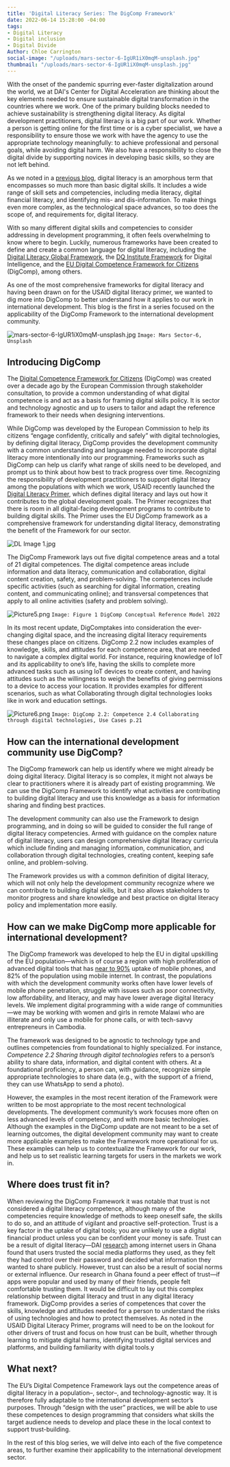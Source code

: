 ```yaml
---
title: 'Digital Literacy Series: The DigComp Framework'
date: 2022-06-14 15:28:00 -04:00
tags:
- Digital Literacy
- Digital inclusion
- Digital Divide
Author: Chloe Carrington
social-image: "/uploads/mars-sector-6-IgUR1iX0mqM-unsplash.jpg"
thumbnail: "/uploads/mars-sector-6-IgUR1iX0mqM-unsplash.jpg"
---
```


With the onset of the pandemic spurring ever-faster digitalization around the world, we at DAI's Center for Digital Acceleration are thinking about the key elements needed to ensure sustainable digital transformation in the countries where we work. One of the primary building blocks needed to achieve sustainability is strengthening digital literacy. As digital development practitioners, digital literacy is a big part of our work. Whether a person is getting online for the first time or is a cyber specialist, we have a responsibility to ensure those we work with have the agency to use the appropriate technology meaningfully: to achieve professional and personal goals, while avoiding digital harm. We also have a responsibility to close the digital divide by supporting novices in developing basic skills, so they are not left behind.

<!--more-->

As we noted in a [previous blog](https://dai-global-digital.com/defining-and-exploring-digital-literacy-in-digital-development.html), digital literacy is an amorphous term that encompasses so much more than basic digital skills. It includes a wide range of skill sets and competencies, including media literacy, digital financial literacy, and identifying mis- and dis-information. To make things even more complex, as the technological space advances, so too does the scope of, and requirements for, digital literacy. 

With so many different digital skills and competencies to consider addressing in development programming, it often feels overwhelming to know where to begin. Luckily, numerous frameworks have been created to define and create a common language for digital literacy, including the [Digital Literacy Global Framework](http://uis.unesco.org/sites/default/files/documents/ip51-global-framework-reference-digital-literacy-skills-2018-en.pdf), the [DQ Institute Framework](https://www.dqinstitute.org/global-standards/) for Digital Intelligence, and the [EU Digital Competence Framework for Citizens](https://publications.jrc.ec.europa.eu/repository/handle/JRC128415) (DigComp), among others. 

As one of the most comprehensive frameworks for digital literacy and having been drawn on for the USAID digital literacy primer, we wanted to dig more into DigComp to better understand how it applies to our work in international development. This blog is the first in a series focused on the applicability of the DigComp Framework to the international development community.

![mars-sector-6-IgUR1iX0mqM-unsplash.jpg](/uploads/mars-sector-6-IgUR1iX0mqM-unsplash.jpg) `Image: Mars Sector-6, Unsplash`

## Introducing DigComp

The [Digital Competence Framework for Citizens](https://publications.jrc.ec.europa.eu/repository/handle/JRC128415) (DigComp) was created over a decade ago by the European Commission through stakeholder consultation, to provide a common understanding of what digital competence is and act as a basis for framing digital skills policy.  It is sector and technology agnostic and up to users to tailor and adapt the reference framework to their needs when designing interventions. 

While DigComp was developed by the European Commission to help its citizens “engage confidently, critically and safely” with digital technologies, by defining digital literacy, DigComp provides the development community with a common understanding and language needed to incorporate digital literacy more intentionally into our programming. Frameworks such as DigComp can help us clarify what range of skills need to be developed, and prompt us to think about how best to track progress over time. Recognizing the responsibility of development practitioners to support digital literacy among the populations with which we work, USAID recently launched the [Digital Literacy Primer](https://www.usaid.gov/digital-development/digital-literacy-primer), which defines digital literacy and lays out how it contributes to the global development goals. The Primer recognizes that there is room in all digital-facing development programs to contribute to building digital skills. The Primer uses the EU DigComp framework as a comprehensive framework for understanding digital literacy, demonstrating the benefit of the Framework for our sector.

![DL Image 1.jpg](/uploads/DL%20Image%201.jpg)

The DigComp Framework lays out five digital competence areas and a total of 21 digital competences. The digital competence areas include information and data literacy, communication and collaboration, digital content creation, safety, and problem-solving. The competences include specific activities (such as searching for digital information, creating content, and communicating online); and transversal competences that apply to all online activities (safety and problem solving). 

![Picture5.png](/uploads/Picture5.png) `Image: Figure 1 DigComp Conceptual Reference Model 2022`

In its most recent update, DigComptakes into consideration the ever-changing digital space, and the increasing digital literacy requirements these changes place on citizens. DigComp 2.2 now includes examples of knowledge, skills, and attitudes for each competence area, that are needed to navigate a complex digital world. For instance, requiring knowledge of IoT and its applicability to one’s life, having the skills to complete more advanced tasks such as using IoT devices to create content, and having attitudes such as the willingness to weigh the benefits of giving permissions to a device to access your location. It provides examples for different scenarios, such as what Collaborating through digital technologies looks like in work and education settings. 

![Picture6.png](/uploads/Picture6.png) `Image: DigComp 2.2: Competence 2.4 Collaborating through digital technologies, Use Cases p.21`

## How can the international development community use DigComp? 

The DigComp framework can help us identify where we might already be doing digital literacy. Digital literacy is so complex, it might not always be clear to practitioners where it is already part of existing programming. We can use the DigComp Framework to identify what activities are contributing to building digital literacy and use this knowledge as a basis for information sharing and finding best practices. 
 
The development community can also use the Framework to design programming, and in doing so will be guided to consider the full range of digital literacy competencies. Armed with guidance on the complex nature of digital literacy, users can design comprehensive digital literacy curricula which include finding and managing information, communication, and collaboration through digital technologies, creating content, keeping safe online, and problem-solving. 

The Framework provides us with a common definition of digital literacy, which will not only help the development community recognize where we can contribute to building digital skills, but it also allows stakeholders to monitor progress and share knowledge and best practice on digital literacy policy and implementation more easily. 

## How can we make DigComp more applicable for international development?

The DigComp framework was developed to help the EU in digital upskilling of the EU population—which is of course a region with high proliferation of advanced digital tools that has [near to 90%](https://www.gsma.com/mobileeconomy/wp-content/uploads/2021/09/GSMA_ME_Europe_2021_R_Web_Singles.pdf) uptake of mobile phones, and 82% of the population using mobile internet. In contrast, the populations with which the development community works often have lower levels of mobile phone penetration, struggle with issues such as poor connectivity, low affordability, and literacy, and may have lower average digital literacy levels. We implement digital programming with a wide range of communities—we may be working with women and girls in remote Malawi who are illiterate and only use a mobile for phone calls, or with tech-savvy entrepreneurs in Cambodia. 

The framework was designed to be agnostic to technology type and outlines competencies from foundational to highly specialized. For instance, *Competence 2.2 Sharing through digital technologies* refers to a person’s ability to share data, information, and digital content with others. At a foundational proficiency, a person can, with guidance, recognize simple appropriate technologies to share data (e.g., with the support of a friend, they can use WhatsApp to send a photo). 

However, the examples in the most recent iteration of the Framework were written to be most appropriate to the most recent technological developments. The development community’s work focuses more often on less advanced levels of competency, and with more basic technologies. Although the examples in the DigComp update are not meant to be a set of learning outcomes, the digital development community may want to create more applicable examples to make the Framework more operational for us. These examples can help us to contextualize the Framework for our work, and help us to set realistic learning targets for users in the markets we work in. 

## Where does trust fit in?

When reviewing the DigComp Framework it was notable that trust is not considered a digital literacy competence, although many of the competencies require knowledge of methods to keep oneself safe, the skills to do so, and an attitude of vigilant and proactive self-protection. Trust is a key factor in the uptake of digital tools; you are unlikely to use a digital financial product unless you can be confident your money is safe. Trust can be a result of digital literacy—DAI [research](https://dai-global-digital.com/what-are-user-perceptions-of-internet-trust-and-privacy-in-india-and-ghana.html) among internet users in Ghana found that users trusted the social media platforms they used, as they felt they had control over their password and decided what information they wanted to share publicly. However, trust can also be a result of social norms or external influence. Our research in Ghana found a peer effect of trust—if apps were popular and used by many of their friends, people felt comfortable trusting them.  It would be difficult to lay out this complex relationship between digital literacy and trust in any digital literacy framework. DigComp provides a series of competences that cover the skills, knowledge and attitudes needed for a person to understand the risks of using technologies and how to protect themselves. As noted in the USAID Digital Literacy Primer, programs will need to be on the lookout for other drivers of trust and focus on how trust can be built, whether through learning to mitigate digital harms, identifying trusted digital services and platforms, and building familiarity with digital tools.y

## What next?

The EU’s Digital Competence Framework lays out the competence areas of digital literacy in a population–, sector–, and technology-agnostic way. It is therefore fully adaptable to the international development sector’s purposes. Through “design with the user” practices, we will be able to use these competences to design programming that considers what skills the target audience needs to develop and place these in the local context to support trust-building.

In the rest of this blog series, we will delve into each of the five competence areas, to further examine their applicability to the international development sector. 
